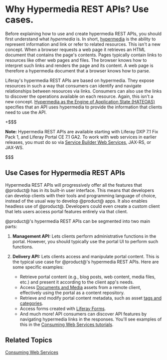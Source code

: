 # Why Hypermedia REST APIs? Use cases.[](id=why-hypermedia-rest-apis)

Before explaining how to use and create hypermedia REST APIs, you should first 
understand what *hypermedia* is. In short, 
[hypermedia](https://en.wikipedia.org/wiki/Hypermedia) 
is the ability to represent information and link or refer to related resources. 
This isn't a new concept. When a browser requests a web page it retrieves an 
HTML document that contains the page's contents. Pages typically contain links 
to resources like other web pages and files. The browser knows how to interpret 
such links and renders the page and its content. A web page is therefore a 
hypermedia document that a browser knows how to parse. 

Liferay's hypermedia REST APIs are based on hypermedia. They expose resources in 
such a way that consumers can identify and navigate relationships between 
resources via links. Consumers can also use the links to discover the operations 
available on each resource. Again, this isn't a new concept. 
[Hypermedia as the Engine of Application State (HATEOAS)](https://en.wikipedia.org/wiki/HATEOAS) 
specifies that an API uses hypermedia to provide the information that clients 
need to use the API. 

+$$$

**Note:** Hypermedia REST APIs are available starting with Liferay DXP 7.1 Fix 
Pack 1, and Liferay Portal CE 7.1 GA2. To work with web services in earlier 
releases, you must do so via 
[Service Builder Web Services](/develop/tutorials/-/knowledge_base/7-1/service-builder-web-services), 
JAX-RS, or JAX-WS. 

$$$

## Use Cases for Hypermedia REST APIs [](id=use-cases-for-hypermedia-rest-apis)

Hypermedia REST APIs will progressively offer all the features that @product@ 
has in its built-in user interface. This means that developers can develop 
clients with their tools and programming language of choice, instead of the 
usual way to develop @product@ apps. It also enables headless use of @product@. 
Developers could even create a custom client that lets users access portal 
features entirely via that client. 
<!-- Link to "Going Headless with Hypermedia REST APIs" article, once it exists. -->

@product@'s hypermedia REST APIs can be segmented into two main parts: 

1.  **Management API:** Lets clients perform administrative functions in the 
    portal. However, you should typically use the portal UI to perform such 
    functions. 

2.  **Delivery API:** Lets clients access and manipulate portal content. This is 
    the typical use case for @product@'s hypermedia REST APIs. Here are some 
    specific examples: 

    -   Retrieve portal content (e.g., blog posts, web content, media files, 
        etc.) and present it according to the client app's needs. 
    -   Access 
        [Documents and Media](/discover/portal/-/knowledge_base/7-1/managing-documents-and-media) 
        assets from a remote client, effectively using the portal as a content 
        repository. 
    -   Retrieve and modify portal content metadata, such as asset 
        [tags and categories](/discover/portal/-/knowledge_base/7-1/organizing-content-with-tags-and-categories). 
    -   Access forms created with 
        [Liferay Forms](/discover/portal/-/knowledge_base/7-1/forms). 
    -   And much more! API consumers can discover API features by navigating 
        hypermedia links in the responses. You'll see examples of this in the 
        [Consuming Web Services tutorials](/develop/tutorials/-/knowledge_base/7-1/consuming-web-services). 

## Related Topics [](id=related-topics)

[Consuming Web Services](/develop/tutorials/-/knowledge_base/7-1/consuming-web-services)
